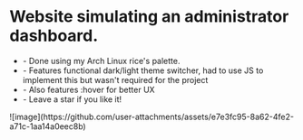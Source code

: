 <h1>Website simulating an administrator dashboard.</h1>
<ul>
  <li>- Done using my Arch Linux rice's palette.</li>
  <li>- Features functional dark/light theme switcher, had to use JS to implement this but wasn't required for the project</li>
  <li>- Also features :hover for better UX</li>
  <li>- Leave a star if you like it!</li>
</ul>

<div>
![image](https://github.com/user-attachments/assets/e7e3fc95-8a62-4fe2-a71c-1aa14a0eec8b)
</div>

